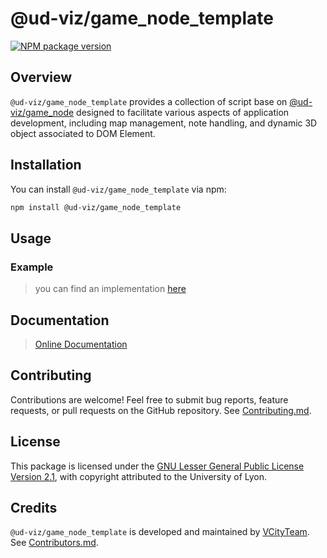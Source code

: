 # @ud-viz/game_node_template

[![NPM package version](https://badgen.net/npm/v/@ud-viz/game_node_template)](https://npmjs.com/package/@ud-viz/game_node_template)


## Overview

`@ud-viz/game_node_template` provides a collection of script base on [@ud-viz/game_node](../game_node/Readme.md) designed to facilitate various aspects of application development, including map management, note handling, and dynamic 3D object associated to DOM Element.


## Installation

You can install `@ud-viz/game_node_template` via npm:

```bash
npm install @ud-viz/game_node_template
```

## Usage 

### Example
> you can find an implementation [here](https://github.com/VCityTeam/UD-Viz/blob/master/examples/game_note.html)



## Documentation

> [Online Documentation](https://vcityteam.github.io/UD-Viz/html/game_node_template/)

## Contributing

Contributions are welcome! Feel free to submit bug reports, feature requests, or pull requests on the GitHub repository. See [Contributing.md](https://github.com/VCityTeam/UD-Viz/blob/master/docs/static/Contributing.md).

## License

This package is licensed under the [GNU Lesser General Public License Version 2.1](https://github.com/VCityTeam/UD-Viz/blob/master/LICENSE.md), with copyright attributed to the University of Lyon.

## Credits

`@ud-viz/game_node_template` is developed and maintained by [VCityTeam](https://github.com/VCityTeam). See [Contributors.md](https://github.com/VCityTeam/UD-Viz/blob/master/docs/static/Contributors.md).